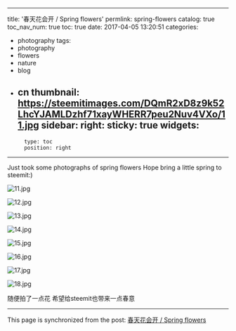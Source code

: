 
---
title: '春天花会开 / Spring flowers'
permlink: spring-flowers
catalog: true
toc_nav_num: true
toc: true
date: 2017-04-05 13:20:51
categories:
- photography
tags:
- photography
- flowers
- nature
- blog
- cn
thumbnail: https://steemitimages.com/DQmR2xD8z9k52LhcYJAMLDzhf71xayWHERR7peu2Nuv4VXo/11.jpg
sidebar:
    right:
        sticky: true
widgets:
    -
        type: toc
        position: right
---


Just took some photographs of spring flowers
Hope bring a little spring to steemit:)

![11.jpg](https://steemitimages.com/DQmR2xD8z9k52LhcYJAMLDzhf71xayWHERR7peu2Nuv4VXo/11.jpg)

![12.jpg](https://steemitimages.com/DQmPHdvCUzzFxkGDeZAxznGbQ5UfdU7qL17rrTjsbEYdEEL/12.jpg)

![13.jpg](https://steemitimages.com/DQmZu7vCD1MC8DSCogRqtQnqvsLaaJSQffJxLKGz9ywViLo/13.jpg)

![14.jpg](https://steemitimages.com/DQmQ42JcLSCBkf6PJy6fsbKWmvasAByvBoDpF2nNWs8YjuQ/14.jpg)

![15.jpg](https://steemitimages.com/DQmUXr6uHPPPWLKpwAo8pE6TYpvFbDWLYj7kDtE7pAoRX2m/15.jpg)

![16.jpg](https://steemitimages.com/DQmU1hdr588Ho6izRxYY8gfCjncwgaY7CwhfRkTouAEaSSD/16.jpg)

![17.jpg](https://steemitimages.com/DQmSx6AQDuuoC68zmjXL6dMCBFsb6zcEW9RZWuTeSkzthCL/17.jpg)

![18.jpg](https://steemitimages.com/DQmZaMCsTXjuzMsttxf8gP6qwY6ArDUc7XnRwTzySXrY6gF/18.jpg)



随便拍了一点花
希望给steemit也带来一点春意

- - -

This page is synchronized from the post: [春天花会开 / Spring flowers](https://steemit.com/@oflyhigh/spring-flowers)
